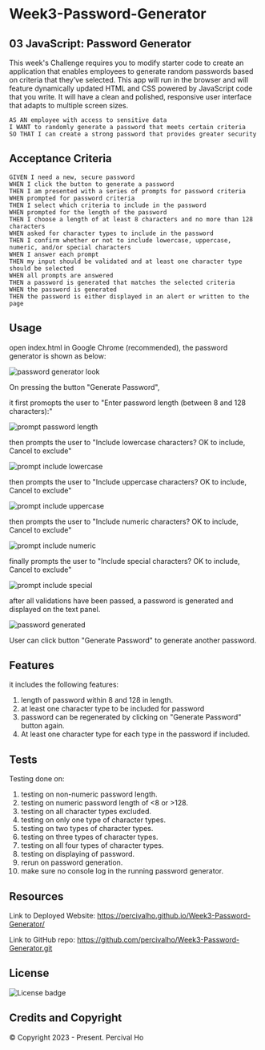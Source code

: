 # Week3-Password-Generator


## 03 JavaScript: Password Generator

This week's Challenge requires you to modify starter code to create an application that enables employees to generate random passwords based on criteria that they’ve selected. This app will run in the browser and will feature dynamically updated HTML and CSS powered by JavaScript code that you write. It will have a clean and polished, responsive user interface that adapts to multiple screen sizes.


```
AS AN employee with access to sensitive data
I WANT to randomly generate a password that meets certain criteria
SO THAT I can create a strong password that provides greater security
```

## Acceptance Criteria

```
GIVEN I need a new, secure password
WHEN I click the button to generate a password
THEN I am presented with a series of prompts for password criteria
WHEN prompted for password criteria
THEN I select which criteria to include in the password
WHEN prompted for the length of the password
THEN I choose a length of at least 8 characters and no more than 128 characters
WHEN asked for character types to include in the password
THEN I confirm whether or not to include lowercase, uppercase, numeric, and/or special characters
WHEN I answer each prompt
THEN my input should be validated and at least one character type should be selected
WHEN all prompts are answered
THEN a password is generated that matches the selected criteria
WHEN the password is generated
THEN the password is either displayed in an alert or written to the page
```



## Usage

open index.html in Google Chrome (recommended), the password generator is shown as below:

![password generator look](assets/images/overview.png)

On pressing the button "Generate Password", 

it first promopts the user to "Enter password length (between 8 and 128 characters):"

![prompt password length](assets/images/passwordlength.png)

then prompts the user to "Include lowercase characters? OK to include, Cancel to exclude"

![prompt include lowercase](assets/images/lowercase.png)

then prompts the user to "Include uppercase characters? OK to include, Cancel to exclude"

![prompt include uppercase](assets/images/uppercase.png)

then prompts the user to "Include numeric characters? OK to include, Cancel to exclude" 

![prompt include numeric](assets/images/numeric.png)

finally prompts the user to "Include special characters? OK to include, Cancel to exclude"

![prompt include special](assets/images/special.png)

after all validations have been passed, a password is generated and displayed on the text panel.

![password generated](assets/images/generated.png)

User can click button "Generate Password" to generate another password.


## Features

it includes the following features:

1.  length of password within 8 and 128 in length. 
2.  at least one character type to be included for password
3.  password can be regenerated by clicking on "Generate Password" button again.
4.  At least one character type for each type in the password if included.


## Tests

Testing done on:

1. testing on non-numeric password length.
2. testing on numeric password length of <8 or >128. 
3. testing on all character types excluded.
4. testing on only one type of character types.
5. testing on two types of character types.
6. testing on three types of character types.
7. testing on all four types of character types.
8. testing on displaying of password.
9. rerun on password generation.
10. make sure no console log in the running password generator.





## Resources

Link to Deployed Website:
https://percivalho.github.io/Week3-Password-Generator/

Link to GitHub repo:
https://github.com/percivalho/Week3-Password-Generator.git


## License 

![License badge](https://img.shields.io/badge/license-MIT-blue.svg)


## Credits and Copyright 
&copy; Copyright 2023 - Present. Percival Ho
